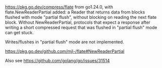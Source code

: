 https://pkg.go.dev/compress/flate from go1.24.0, with flate.NewReaderPartial
added: a Reader that returns data from blocks flushed with mode "partial
flush", without blocking on reading the next flate block. Without
NewReaderPartial, protocols that expect a response after writing a short
compressed request that was flushed in "partial flush" mode can get stuck.

Writes/flushes in "partial flush" mode are not implemented.

https://pkg.go.dev/github.com/mjl-/flate#NewReaderPartial

Also see https://github.com/golang/go/issues/31514
